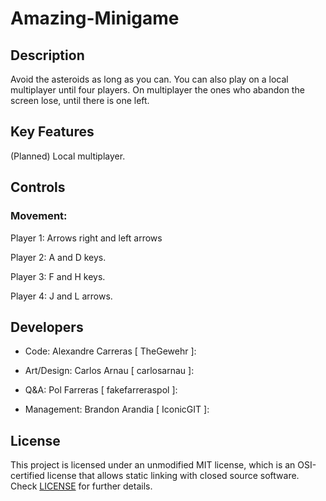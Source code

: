 # Amazing-Minigame

## Description

Avoid the asteroids as long as you can. You can also play on a local multiplayer until four players. On multiplayer the ones who abandon the screen lose, until there is one left.

## Key Features

(Planned) Local multiplayer.

## Controls

### Movement:

Player 1:
Arrows right and left arrows

Player 2:
A and D keys.

Player 3:
F and H keys.

Player 4:
J and L arrows.

## Developers

 - Code: Alexandre Carreras [ TheGewehr ]:

 - Art/Design: Carlos Arnau [ carlosarnau ]:

 - Q&A: Pol Farreras [ fakefarreraspol ]:

 - Management: Brandon Arandia [ IconicGIT ]:

## License

This project is licensed under an unmodified MIT license, which is an OSI-certified license that allows static linking with closed source software. Check [LICENSE](LICENSE) for further details.
